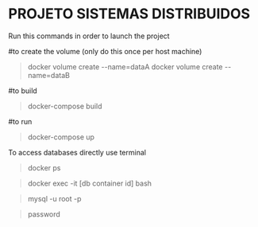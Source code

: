 # PROJETO SISTEMAS DISTRIBUIDOS

Run this commands in order to launch the project

#to create the volume
(only do this once per host machine)

>docker volume create --name=dataA
>docker volume create --name=dataB

#to build 

>docker-compose build

#to run 

>docker-compose up


To access databases directly use terminal 

>docker ps

>docker exec -it [db container id] bash

>mysql -u root -p

>password